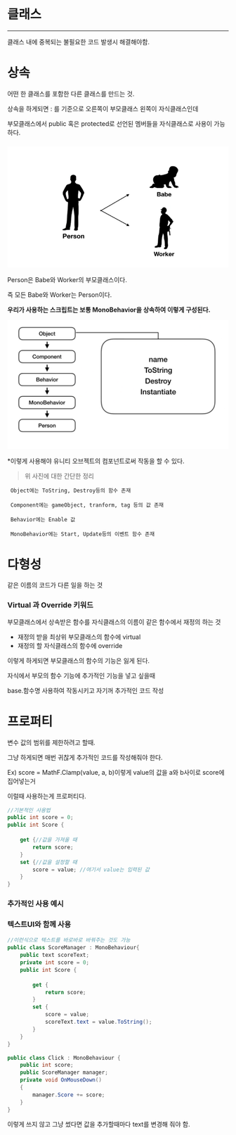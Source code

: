 # 클래스

---

클래스 내에 중복되는 불필요한 코드 발생시 해결해야함.

# 상속

어떤 한 클래스를 포함한 다른 클래스를 만드는 것.

상속을 하게되면 : 를 기준으로 오른쪽이 부모클래스 왼쪽이 자식클래스인데

부모클래스에서 public 혹은 protected로 선언된 멤버들을 자식클래스로 사용이 가능하다.

### 

![inheritance](/2024%2001%2022/Image/Inheritance.png)

Person은 Babe와 Worker의 부모클래스이다.

즉 모든 Babe와 Worker는 Person이다.

**우리가 사용하는 스크립트는 보통 MonoBehavior을 상속하여 이렇게 구성된다.**

![ObjectInheritance](/2024%2001%2022/Image/ObjectInheritance.png)

*이렇게 사용해야 유니티 오브젝트의 컴포넌트로써 작동을 할 수 있다.

> 위 사진에 대한 간단한 정리
    
     Object에는 ToString, Destroy등의 함수 존재
    
     Component에는 gameObject, tranform, tag 등의 값 존재
    
     Behavior에는 Enable 값
    
     MonoBehavior에는 Start, Update등의 이벤트 함수 존재
    

# 다형성

같은 이름의 코드가 다른 일을 하는 것

### Virtual 과 Override 키워드

부모클래스에서 상속받은 함수를 자식클래스의 이름이 같은 함수에서 재정의 하는 것

- 재정의 받을 최상위 부모클래스의 함수에 virtual
- 재정의 할 자식클래스의  함수에 override

이렇게 하게되면 부모클래스의 함수의 기능은 잃게 된다.

자식에서 부모의 함수 기능에 추가적인 기능을 넣고 싶을때

base.함수명 사용하여 작동시키고 자기꺼 추가적인 코드 작성

# 프로퍼티

변수 값의 범위를 제한하려고 할때.

그냥 하게되면 매번 귀찮게 추가적인 코드를 작성해줘야 한다.

Ex) score = MathF.Clamp(value, a, b)이렇게 value의 값을 a와 b사이로 score에 집어넣는거

이럴때 사용하는게 프로퍼티다.

```csharp
//기본적인 사용법
public int score = 0;
public int Score {

	get {//값을 가져올 때
		return score;
	}
	set {//값을 설정할 때
		score = value; //여기서 value는 입력된 값
	}
}
```

### 추가적인 사용 예시

### 텍스트UI와 함께 사용

```csharp
//이런식으로 텍스트를 바로바로 바꿔주는 것도 가능
public class ScoreManager : MonoBehaviour{
	public text scoreText;
	private int score = 0;
	public int Score {
	
		get {
			return score;
		}
		set {
			score = value;
			scoreText.text = value.ToString();
		}
	}
}
```

```csharp
public class Click : MonoBehaviour {
	public int score;
	public ScoreManager manager;
	private void OnMouseDown()
	{
		manager.Score += score; 
	}
}
```

이렇게 쓰지 않고 그냥 썼다면 값을 추가할때마다 text를 변경해 줘야 함.